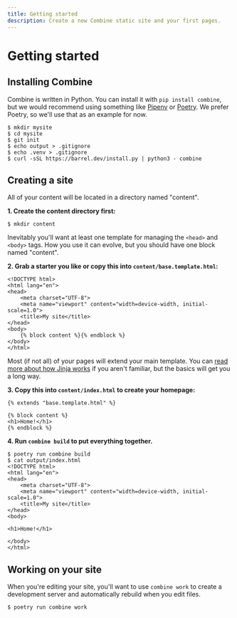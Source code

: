 ```yaml
---
title: Getting started
description: Create a new Combine static site and your first pages.
---
```


# Getting started

## Installing Combine

Combine is written in Python.
You can install it with `pip install combine`,
but we would recommend using something like [Pipenv](https://docs.pipenv.org/) or [Poetry](https://python-poetry.org/).
We prefer Poetry, so we'll use that as an example for now.

```console
$ mkdir mysite
$ cd mysite
$ git init
$ echo output > .gitignore
$ echo .venv > .gitignore
$ curl -sSL https://barrel.dev/install.py | python3 - combine
```

## Creating a site

All of your content will be located in a directory named "content".

**1. Create the content directory first:**

```console
$ mkdir content
```

Inevitably you'll want at least one template for managing the `<head>` and `<body>` tags.
How you use it can evolve, but you should have one block named "content".

**2. Grab a starter you like or copy this into `content/base.template.html`:**

```html+jinja
<!DOCTYPE html>
<html lang="en">
<head>
    <meta charset="UTF-8">
    <meta name="viewport" content="width=device-width, initial-scale=1.0">
    <title>My site</title>
</head>
<body>
    {% block content %}{% endblock %}
</body>
</html>
```

Most (if not all) of your pages will extend your main template.
You can [read more about how Jinja works](/jinja/) if you aren't familiar,
but the basics will get you a long way.

**3. Copy this into `content/index.html` to create your homepage:**

```html+jinja
{% extends "base.template.html" %}

{% block content %}
<h1>Home!</h1>
{% endblock %}
```

**4. Run `combine build` to put everything together.**

```console
$ poetry run combine build
$ cat output/index.html
<!DOCTYPE html>
<html lang="en">
<head>
    <meta charset="UTF-8">
    <meta name="viewport" content="width=device-width, initial-scale=1.0">
    <title>My site</title>
</head>
<body>

<h1>Home!</h1>

</body>
</html>
```

## Working on your site

When you're editing your site,
you'll want to use `combine work` to create a development server and automatically rebuild when you edit files.

```console
$ poetry run combine work
```
